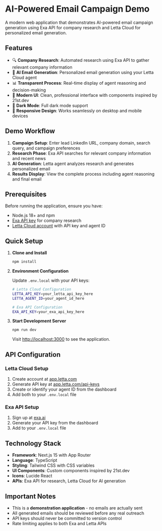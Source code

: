 # AI-Powered Email Campaign Demo

A modern web application that demonstrates AI-powered email campaign generation using Exa API for company research and Letta Cloud for personalized email generation.

## Features

- 🔍 **Company Research**: Automated research using Exa API to gather relevant company information
- 🤖 **AI Email Generation**: Personalized email generation using your Letta Cloud agent
- 📊 **Transparent Process**: Real-time display of agent reasoning and decision-making
- 🎨 **Modern UI**: Clean, professional interface with components inspired by 21st.dev
- 🌙 **Dark Mode**: Full dark mode support
- 📱 **Responsive Design**: Works seamlessly on desktop and mobile devices

## Demo Workflow

1. **Campaign Setup**: Enter lead LinkedIn URL, company domain, search query, and campaign preferences
2. **Research Phase**: Exa API searches for relevant company information and recent news  
3. **AI Generation**: Letta agent analyzes research and generates personalized email
4. **Results Display**: View the complete process including agent reasoning and final email

## Prerequisites

Before running the application, ensure you have:

- Node.js 18+ and npm
- [Exa API key](https://exa.ai) for company research
- [Letta Cloud account](https://app.letta.com) with API key and agent ID

## Quick Setup

1. **Clone and Install**
   ```bash
   npm install
   ```

2. **Environment Configuration**
   
   Update `.env.local` with your API keys:
   ```bash
   # Letta Cloud Configuration
   LETTA_API_KEY=your_letta_api_key_here
   LETTA_AGENT_ID=your_agent_id_here
   
   # Exa API Configuration  
   EXA_API_KEY=your_exa_api_key_here
   ```

3. **Start Development Server**
   ```bash
   npm run dev
   ```
   
   Visit [http://localhost:3000](http://localhost:3000) to see the application.

## API Configuration

### Letta Cloud Setup

1. Create account at [app.letta.com](https://app.letta.com)
2. Generate API key at [app.letta.com/api-keys](https://app.letta.com/api-keys)
3. Create or identify your agent ID from the dashboard
4. Add both to your `.env.local` file

### Exa API Setup

1. Sign up at [exa.ai](https://exa.ai)
2. Generate your API key from the dashboard
3. Add to your `.env.local` file

## Technology Stack

- **Framework**: Next.js 15 with App Router
- **Language**: TypeScript
- **Styling**: Tailwind CSS with CSS variables
- **UI Components**: Custom components inspired by 21st.dev
- **Icons**: Lucide React
- **APIs**: Exa API for research, Letta Cloud for AI generation

## Important Notes

- This is a **demonstration application** - no emails are actually sent
- All generated emails should be reviewed before any real outreach
- API keys should never be committed to version control
- Rate limiting applies to both Exa and Letta APIs
